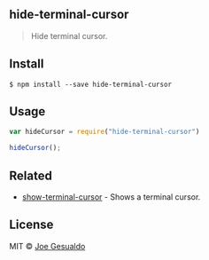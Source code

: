 ## hide-terminal-cursor
> Hide terminal cursor.

## Install
```
$ npm install --save hide-terminal-cursor 
```

## Usage
```javascript
var hideCursor = require("hide-terminal-cursor")

hideCursor();
```

## Related
- [show-terminal-cursor](https://github.com/joegesualdo/show-terminal-cursor) - Shows a terminal cursor.

## License
MIT © [Joe Gesualdo]()
